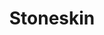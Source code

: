 ---
title: "Stoneskin"
permalink: /spells/stoneskin/
tags:
  - Spell
  - 4th Level
  - Abjuration
available_for:
  - Druid
  - Ranger
  - Sorcerer
  - Wizard
level: "4th Level"
school: "Abjuration"
range: "Touch"
comp:
  - V
  - S
  - M
material: "diamond dust worth 100 gp, which the spell consumes."
duration: "1 Hour"
concentration: true
description: |
  This spell turns the flesh of a willing creature you touch as hard as stone. Until the spell ends, the target has resistance to nonmagical bludgeoning, piercing, and slashing damage.
excerpt: "This spell turns the flesh of a willing creature you touch as hard as stone."
source: "Basic Rules"
---